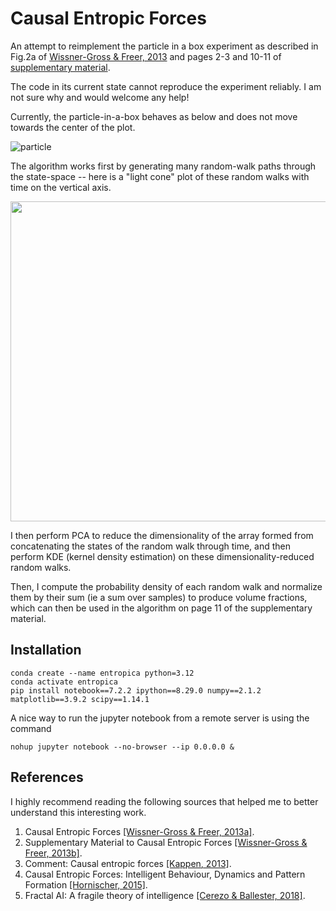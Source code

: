 # Causal Entropic Forces

An attempt to reimplement the particle in a box experiment as described
in Fig.2a of [Wissner-Gross & Freer, 2013](http://math.mit.edu/~freer/papers/PhysRevLett_110-168702.pdf) and pages 2-3 and 10-11 of [supplementary material](https://journals.aps.org/prl/supplemental/10.1103/PhysRevLett.110.168702).

The code in its current state cannot reproduce the experiment reliably.
I am not sure why and would welcome any help!

Currently, the particle-in-a-box behaves as below and does not move
towards the center of the plot.

![particle](https://raw.githubusercontent.com/dyth/causalEntropicForces/secondImplementation/images/particle.png)

The algorithm works first by generating many random-walk paths through
the state-space -- here is a "light cone" plot of these random walks with
time on the vertical axis.

[//]: # (edited from https://stackoverflow.com/a/14747656)
<img src="https://raw.githubusercontent.com/dyth/causalEntropicForces/secondImplementation/images/lightcone.png" width="512" class="center"/>

I then perform PCA to reduce the dimensionality of the array formed from
concatenating the states of the random walk through time, and then perform
KDE (kernel density estimation) on these dimensionality-reduced random
walks.

Then, I compute the probability density of each random walk and normalize
them by their sum (ie a sum over samples) to produce volume fractions,
which can then be used in the algorithm on page 11 of the supplementary
material.



## Installation

```commandline
conda create --name entropica python=3.12
conda activate entropica
pip install notebook==7.2.2 ipython==8.29.0 numpy==2.1.2 matplotlib==3.9.2 scipy==1.14.1
```

[//]: # (```commandline)
[//]: # (nohup jupyter notebook > log.txt 2>&1 &)
[//]: # (```)

A nice way to run the jupyter notebook from a remote server is using the command
```commandline
nohup jupyter notebook --no-browser --ip 0.0.0.0 &
```


## References

I highly recommend reading the following sources that helped me to
better understand this interesting work.

1. Causal Entropic Forces [[Wissner-Gross & Freer, 2013a]](http://math.mit.edu/~freer/papers/PhysRevLett_110-168702.pdf).
2. Supplementary Material to Causal Entropic Forces [[Wissner-Gross & Freer, 2013b]](https://journals.aps.org/prl/supplemental/10.1103/PhysRevLett.110.168702).
3. Comment: Causal entropic forces [[Kappen, 2013]](https://arxiv.org/abs/1312.4185).
4. Causal Entropic Forces: Intelligent Behaviour, Dynamics and Pattern Formation [[Hornischer, 2015]](https://pure.mpg.de/rest/items/item_2300851/component/file_2300850/content).
5. Fractal AI: A fragile theory of intelligence [[Cerezo & Ballester, 2018]](https://arxiv.org/abs/1803.05049).
